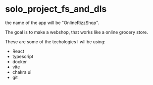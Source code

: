 # solo_project_fs_and_dls
 
the name of the app will be "OnlineRizzShop".

The goal is to make a webshop, that works like a online grocery store.

These are some of the techologies I wll be using:
- React
- typescript 
- docker
- vite
- chakra ui
- git